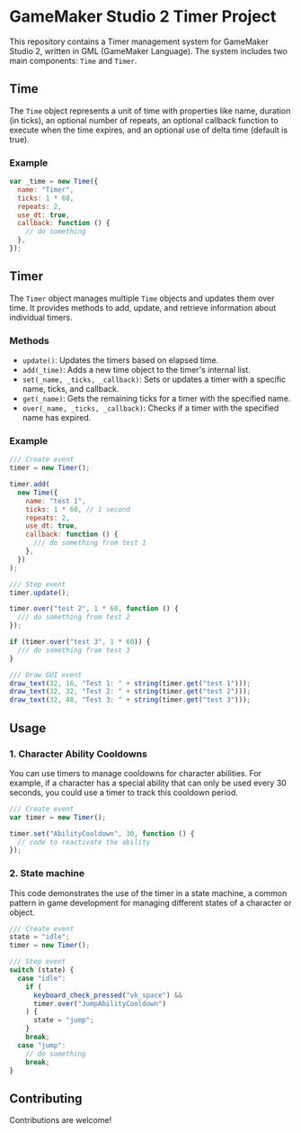 # GameMaker Studio 2 Timer Project

This repository contains a Timer management system for GameMaker Studio 2, written in GML (GameMaker Language). The system includes two main components: `Time` and `Timer`.

## Time

The `Time` object represents a unit of time with properties like name, duration (in ticks), an optional number of repeats, an optional callback function to execute when the time expires, and an optional use of delta time (default is true).

### Example

```js
var _time = new Time({
  name: "Timer",
  ticks: 1 * 60,
  repeats: 2,
  use_dt: true,
  callback: function () {
    // do something
  },
});
```

## Timer

The `Timer` object manages multiple `Time` objects and updates them over time. It provides methods to add, update, and retrieve information about individual timers.

### Methods

- `update()`: Updates the timers based on elapsed time.
- `add(_time)`: Adds a new time object to the timer's internal list.
- `set(_name, _ticks, _callback)`: Sets or updates a timer with a specific name, ticks, and callback.
- `get(_name)`: Gets the remaining ticks for a timer with the specified name.
- `over(_name, _ticks, _callback)`: Checks if a timer with the specified name has expired.

### Example

```js
/// Create event
timer = new Timer();

timer.add(
  new Time({
    name: "test 1",
    ticks: 1 * 60, // 1 second
    repeats: 2,
    use_dt: true,
    callback: function () {
      /// do something from test 1
    },
  })
);

/// Step event
timer.update();

timer.over("test 2", 1 * 60, function () {
  /// do something from test 2
});

if (timer.over("test 3", 1 * 60)) {
  /// do something from test 3
}

/// Draw GUI event
draw_text(32, 16, "Test 1: " + string(timer.get("test 1")));
draw_text(32, 32, "Test 2: " + string(timer.get("test 2")));
draw_text(32, 48, "Test 3: " + string(timer.get("test 3")));
```

## Usage

### 1. Character Ability Cooldowns

You can use timers to manage cooldowns for character abilities. For example, if a character has a special ability that can only be used every 30 seconds, you could use a timer to track this cooldown period.

```js
/// Create event
var timer = new Timer();

timer.set("AbilityCooldown", 30, function () {
  // code to reactivate the ability
});
```

### 2. State machine

This code demonstrates the use of the timer in a state machine, a common pattern in game development for managing different states of a character or object.

```js
/// Create event
state = "idle";
timer = new Timer();

/// Step event
switch (state) {
  case "idle":
    if (
      keyboard_check_pressed("vk_space") &&
      timer.over("JumpAbilityCooldown")
    ) {
      state = "jump";
    }
    break;
  case "jump":
    // do something
    break;
}
```

## Contributing

Contributions are welcome!

